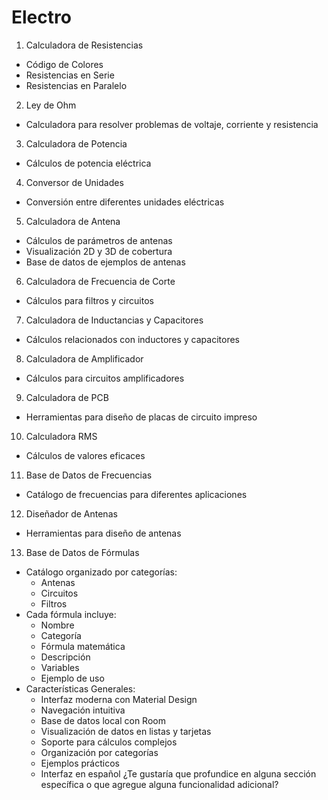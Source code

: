 # Electro
1. Calculadora de Resistencias
 - Código de Colores
 - Resistencias en Serie
 - Resistencias en Paralelo
2. Ley de Ohm
 -  Calculadora para resolver problemas de voltaje, corriente y resistencia
3. Calculadora de Potencia
 - Cálculos de potencia eléctrica
4. Conversor de Unidades
 -  Conversión entre diferentes unidades eléctricas
5. Calculadora de Antena
 - Cálculos de parámetros de antenas
 - Visualización 2D y 3D de cobertura
 - Base de datos de ejemplos de antenas
6. Calculadora de Frecuencia de Corte
 - Cálculos para filtros y circuitos
7. Calculadora de Inductancias y Capacitores
 - Cálculos relacionados con inductores y capacitores
8. Calculadora de Amplificador
 - Cálculos para circuitos amplificadores
9. Calculadora de PCB
 - Herramientas para diseño de placas de circuito impreso
10. Calculadora RMS
 - Cálculos de valores eficaces
11. Base de Datos de Frecuencias
 - Catálogo de frecuencias para diferentes aplicaciones
12. Diseñador de Antenas
 - Herramientas para diseño de antenas
13. Base de Datos de Fórmulas
* Catálogo organizado por categorías:
  - Antenas
  - Circuitos
  - Filtros
* Cada fórmula incluye:
  - Nombre
  - Categoría
  - Fórmula matemática
  - Descripción
  - Variables
  - Ejemplo de uso
* Características Generales:
  - Interfaz moderna con Material Design
  - Navegación intuitiva
  - Base de datos local con Room
  - Visualización de datos en listas y tarjetas
  - Soporte para cálculos complejos
  - Organización por categorías
  - Ejemplos prácticos
  - Interfaz en español
¿Te gustaría que profundice en alguna sección específica o que agregue alguna funcionalidad adicional?
